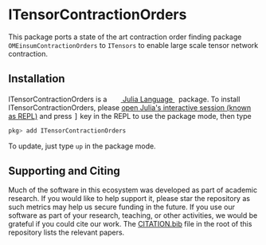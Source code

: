# ITensorContractionOrders

This package ports a state of the art contraction order finding package `OMEinsumContractionOrders` to `ITensors` to enable large scale tensor network contraction.

## Installation
<p>
ITensorContractionOrders is a &nbsp;
    <a href="https://julialang.org">
        <img src="https://raw.githubusercontent.com/JuliaLang/julia-logo-graphics/master/images/julia.ico" width="16em">
        Julia Language
    </a>
    &nbsp; package. To install ITensorContractionOrders,
    please <a href="https://docs.julialang.org/en/v1/manual/getting-started/">open
    Julia's interactive session (known as REPL)</a> and press <kbd>]</kbd> key in the REPL to use the package mode, then type
</p>

```julia
pkg> add ITensorContractionOrders
```

To update, just type `up` in the package mode.

## Supporting and Citing

Much of the software in this ecosystem was developed as part of academic research.
If you would like to help support it, please star the repository as such metrics may help us secure funding in the future.
If you use our software as part of your research, teaching, or other activities, we would be grateful if you could cite our work.
The
[CITATION.bib](CITATION.bib) file in the root of this repository lists the relevant papers.